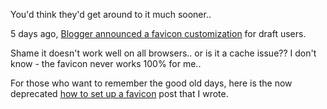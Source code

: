 You'd think they'd get around to it much sooner..  

5 days ago, [Blogger announced a favicon customization](http://bloggerindraft.blogspot.com/2011/06/customize-your-favicon.html) for draft users.  

Shame it doesn't work well on all browsers.. or is it a cache issue?? I don't know - the favicon never works 100% for me..  

For those who want to remember the good old days, here is the now deprecated [how to set up a favicon](http://blog.mograbi.info/2010/04/mogi-on-blogger-setting-up-favicon-for.html) post that I wrote.